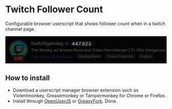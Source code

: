 # Twitch Follower Count

Configurable browser userscript that shows follower count when in a twitch channel page.

![preview](/res/twitch-follower-count-preview.png)

## How to install

- Download a userscript manager browser extension such as Violentmonkey, Greasemonkey or Tampermonkey for Chrome or Firefox.
- Install through [OpenUserJS](https://openuserjs.org/scripts/aranciro/Twitch_Follower_Count) or [GreasyFork](https://greasyfork.org/it/scripts/426005-twitch-follower-count).
  Done.
